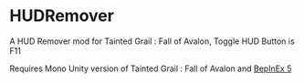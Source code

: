 # HUDRemover 

A HUD Remover mod for Tainted Grail : Fall of Avalon, Toggle HUD Button is F11

Requires Mono Unity version of Tainted Grail : Fall of Avalon and [BepInEx 5](https://github.com/bepinex/bepinex/releases)
